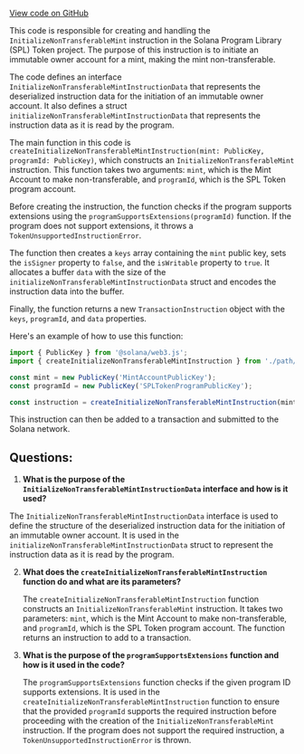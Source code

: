 [View code on GitHub](https://github.com/solana-labs/solana-program-library/token/js/src/instructions/initializeNonTransferableMint.ts)

This code is responsible for creating and handling the `InitializeNonTransferableMint` instruction in the Solana Program Library (SPL) Token project. The purpose of this instruction is to initiate an immutable owner account for a mint, making the mint non-transferable.

The code defines an interface `InitializeNonTransferableMintInstructionData` that represents the deserialized instruction data for the initiation of an immutable owner account. It also defines a struct `initializeNonTransferableMintInstructionData` that represents the instruction data as it is read by the program.

The main function in this code is `createInitializeNonTransferableMintInstruction(mint: PublicKey, programId: PublicKey)`, which constructs an `InitializeNonTransferableMint` instruction. This function takes two arguments: `mint`, which is the Mint Account to make non-transferable, and `programId`, which is the SPL Token program account.

Before creating the instruction, the function checks if the program supports extensions using the `programSupportsExtensions(programId)` function. If the program does not support extensions, it throws a `TokenUnsupportedInstructionError`.

The function then creates a `keys` array containing the `mint` public key, sets the `isSigner` property to `false`, and the `isWritable` property to `true`. It allocates a buffer `data` with the size of the `initializeNonTransferableMintInstructionData` struct and encodes the instruction data into the buffer.

Finally, the function returns a new `TransactionInstruction` object with the `keys`, `programId`, and `data` properties.

Here's an example of how to use this function:

```javascript
import { PublicKey } from '@solana/web3.js';
import { createInitializeNonTransferableMintInstruction } from './path/to/this/file';

const mint = new PublicKey('MintAccountPublicKey');
const programId = new PublicKey('SPLTokenProgramPublicKey');

const instruction = createInitializeNonTransferableMintInstruction(mint, programId);
```

This instruction can then be added to a transaction and submitted to the Solana network.
## Questions: 
 1. **What is the purpose of the `InitializeNonTransferableMintInstructionData` interface and how is it used?**

   The `InitializeNonTransferableMintInstructionData` interface is used to define the structure of the deserialized instruction data for the initiation of an immutable owner account. It is used in the `initializeNonTransferableMintInstructionData` struct to represent the instruction data as it is read by the program.

2. **What does the `createInitializeNonTransferableMintInstruction` function do and what are its parameters?**

   The `createInitializeNonTransferableMintInstruction` function constructs an `InitializeNonTransferableMint` instruction. It takes two parameters: `mint`, which is the Mint Account to make non-transferable, and `programId`, which is the SPL Token program account. The function returns an instruction to add to a transaction.

3. **What is the purpose of the `programSupportsExtensions` function and how is it used in the code?**

   The `programSupportsExtensions` function checks if the given program ID supports extensions. It is used in the `createInitializeNonTransferableMintInstruction` function to ensure that the provided `programId` supports the required instruction before proceeding with the creation of the `InitializeNonTransferableMint` instruction. If the program does not support the required instruction, a `TokenUnsupportedInstructionError` is thrown.